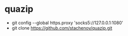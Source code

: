 # quazip

* git config --global https.proxy 'socks5://127.0.0.1:1080'
* git clone https://github.com/stachenov/quazip.git
